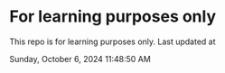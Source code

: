 # For learning purposes only
This repo is for learning purposes only.
Last updated at

Sunday, October 6, 2024 11:48:50 AM

